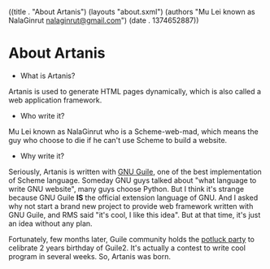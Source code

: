 ((title . "About Artanis")
 (layouts "about.sxml")
 (authors "Mu Lei known as NalaGinrut <nalaginrut@gmail.com>")
 (date . 1374652887))

About Artanis
=============

* What is Artanis?

Artanis is used to generate HTML pages dynamically, which is also called a web application framework.

* Who write it?

Mu Lei known as NalaGinrut who is a Scheme-web-mad, which means the guy who choose to die if he can't use Scheme to build a website.

* Why write it?

Seriously, Artanis is written with [GNU Guile](http://www.gnu.org/software/guile/), one of the best implementation of Scheme language.
Someday GNU guys talked about "what language to write GNU website", many guys choose Python. But I think it's strange because GNU Guile
**IS** the official extension language of GNU. And I asked why not start a brand new project to provide web framework written with GNU Guile, and RMS said "it's cool, I like this idea". But at that time, it's just an idea without any plan.

Fortunately, few months later, Guile community holds the [potluck party](http://lists.gnu.org/archive/html/guile-user/2013-01/msg00007.html) 
to celibrate 2 years birthday of Guile2. It's actually a contest to write cool program in several weeks. So, Artanis was born.
